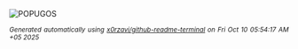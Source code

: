 <div align="justify">
<picture>
    <source media="(prefers-color-scheme: dark)" srcset="https://i.ibb.co/SXpj08rG/output-gif.gif">
    <source media="(prefers-color-scheme: light)" srcset="https://i.ibb.co/SXpj08rG/output-gif.gif">
    <img alt="POPUGOS" src="https://i.ibb.co/SXpj08rG/output-gif.gif">
</picture>

<sub><i>Generated automatically using [x0rzavi/github-readme-terminal](https://github.com/x0rzavi/github-readme-terminal) on Fri Oct 10 05:54:17 AM +05 2025</i></sub>
</div>